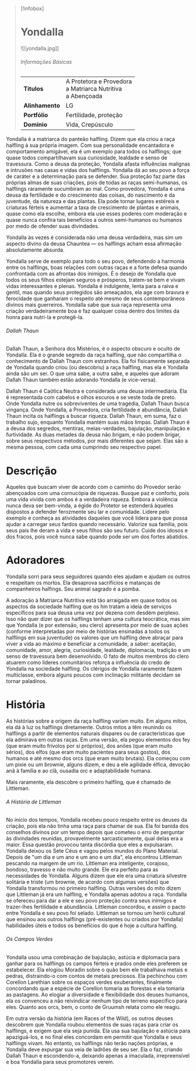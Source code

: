 > [!infobox]
> # Yondalla
> ![[yondalla.jpg]]
> ###### Informações Básicas
> | | |
> | ---- | ---- |
> | **Titulos** | A Protetora e Provedora<br/>a Matriarca Nutritiva<br/>a Abençoada |
> | **Alinhamento** | LG |
> | **Portfólio** | Fertilidade, proteção |
> | **Domínio** | Vida, Crepúsculo |

Yondalla é a matriarca do panteão halfling. Dizem que ela criou a raça halfling à sua própria imagem. Com sua personalidade encantadora e comportamento amigável, ela é um exemplo para todos os halflings; que quase todos compartilhavam sua curiosidade, lealdade e senso de travessura. Como a deusa da proteção, Yondalla afasta influências malignas e intrusões nas casas e vidas dos halflings. Yondalla dá ao seu povo a força de caráter e a determinação para se defender. Sua proteção faz parte das próprias almas de suas criações, pois de todas as raças semi-humanas, os halflings raramente sucumbiram ao mal. Como provedora, Yondalla é uma deusa da fertilidade e do crescimento das coisas, do nascimento e da juventude, da natureza e das plantas. Ela pode tornar lugares estéreis e criaturas férteis e aumentar a taxa de crescimento de plantas e animais, quase como ela escolhe, embora ela use esses poderes com moderação e quase nunca confira tais benefícios a outros semi-humanos ou humanos por medo de ofender suas divindades.

Yondalla às vezes é considerada não uma deusa verdadeira, mas sim um aspecto divino da deusa Chauntea — os halflings acham essa afirmação absolutamente absurda.

Yondalla serve de exemplo para todo o seu povo, defendendo a harmonia entre os halflings, boas relações com outras raças e a forte defesa quando confrontada com as afrontas dos inimigos. É o desejo de Yondalla que todos os seus filhos estejam seguros e prósperos, tratem-se bem e vivam vidas interessantes e plenas. Yondalla é indulgente, lenta para a raiva e gentil, mas quando seus protegidos são ameaçados, ela age com bravura e ferocidade que ganharam o respeito até mesmo de seus contemporâneos divinos mais guerreiros. Yondalla sabe que sua raça representa uma criação verdadeiramente boa e faz qualquer coisa dentro dos limites da honra para nutri-la e protegê-la.

###### Dallah Thaun
Dallah Thaun, a Senhora dos Mistérios, é o aspecto obscuro e oculto de Yondalla. Ela é o grande segredo da raça halfling, que não compartilha o conhecimento de Dallah Thaun com estranhos. Ela foi fisicamente separada de Yondalla quando criou (ou descobriu) a raça halfling, mas ela e Yondalla ainda são um ser. O que uma sabe, a outra sabe, e aqueles que adoram Dallah Thaun também estão adorando Yondalla (e vice-versa).

Dallah Thaun é Caótica Neutra e considerada uma deusa intermediária. Ela é representada com cabelos e olhos escuros e se veste toda de preto. Onde Yondalla nutre os sobreviventes de uma tragédia, Dallah Thaun busca vingança. Onde Yondalla, a Provedora, cria fertilidade e abundância, Dallah Thaun incita os halflings a buscar riqueza. Dallah Thaun, em suma, faz o trabalho sujo, enquanto Yondalla mantém suas mãos limpas. Dallah Thaun é a deusa dos segredos, mentiras, meias-verdades, bajulação, manipulação e furtividade. As duas metades da deusa não brigam, e não podem brigar, sobre seus respectivos métodos, por mais diferentes que sejam. Elas são a mesma pessoa, com cada uma cumprindo seu respectivo papel.

# Descrição
Aqueles que buscam viver de acordo com o caminho do Provedor serão abençoados com uma cornucópia de riquezas. Busque paz e conforto, pois uma vida vivida com ambos é a verdadeira riqueza. Embora a violência nunca deva ser bem-vinda, a égide do Protetor se estenderá àqueles dispostos a defender ferozmente seu lar e comunidade. Lidere pelo exemplo e conheça as atividades daqueles que você lidera para que possa ajudar a carregar seus fardos quando necessário. Valorize sua família, pois seus pais lhe deram a vida e seus filhos são seu futuro. Cuide dos idosos e dos fracos, pois você nunca sabe quando pode ser um dos fortes abatidos.

# Adoradores
Yondalla sorri para seus seguidores quando eles ajudam e ajudam os outros e respeitam os mortos. Ela desaprova sacrifícios e matanças de companheiros halfings. Seu animal sagrado é a pomba.

A adoração à Matriarca Nutritiva está tão arraigada em quase todos os aspectos da sociedade halfling que os hin tratam a ideia de serviços específicos para sua deusa uma vez por dezena com desdém perplexo. Isso não quer dizer que os halflings tenham uma cultura teocrática, mas sim que Yondalla (e por extensão, seu clero) apresenta por meio de suas ações (conforme interpretadas por meio de histórias ensinadas a todos os halflings em sua juventude) os valores que um halfling deve abraçar para viver a vida ao máximo e beneficiar a comunidade, a saber: aceitação, comunidade, amor, alegria, curiosidade, lealdade, diplomacia, tradição e um senso de travessura bem desenvolvido. O fato de muitos membros do clero atuarem como líderes comunitários reforça a influência do credo de Yondalla na sociedade halfling. Os clérigos de Yondalla raramente fazem multiclasse, embora alguns poucos com inclinação militante decidam se tornar paladinos.

# História
As histórias sobre a origem da raça halfling variam muito. Em alguns mitos, ela dá à luz os halflings diretamente. Outros mitos a têm reunindo os halflings a partir de elementos naturais díspares ou de características que ela admirava em outras raças. Em uma versão, ela pegou elementos dos fey (que eram muito frívolos por si próprios), dos anões (que eram muito sérios), dos elfos (que eram muito pacientes para seus gostos), dos humanos e até mesmo dos orcs (que eram muito brutais). Ela começou com um pixie ou um brownie, alguns dizem, e deu a ele agilidade élfica, devoção anã à família e ao clã, ousadia orc e adaptabilidade humana.

Mais raramente, ela descobre o primeiro halfling, que é chamado de Littleman.

###### A História de Littleman
No início dos tempos, Yondalla recebeu pouco respeito entre os deuses da criação, pois ela não tinha uma raça para chamar de sua. Ela foi banida dos conselhos divinos por um tempo depois que cometeu o erro de perguntar às divindades reunidas, provavelmente sarcasticamente, qual delas era a maior. Essa questão provocou tanta discórdia que eles a expulsaram. Yondalla deixou os Sete Céus e vagou pelos mundos do Plano Material. Depois de "um dia e um ano e um ano e um dia", ela encontrou Littleman pescando na margem de um rio. Littleman era inteligente, corajoso, bondoso, travesso e não muito grande. Ele era perfeito para as necessidades de Yondalla. Alguns dizem que ele era uma criatura silvestre solitária e triste (um brownie, de acordo com algumas versões) que Yondalla transformou no primeiro halfling. Outras versões do mito dizem que Littleman já era um halfling, e Yondalla apenas adotou a raça. Yondalla se ofereceu para dar a ele e seu povo proteção contra seus inimigos e trazer-lhes fertilidade e abundância. Littleman concordou, e assim o pacto entre Yondalla e seu povo foi selado. Littleman se tornou um herói cultural que ensinou aos outros halflings (pré-existentes ou criados por Yondalla) habilidades úteis e todos os benefícios do que é hoje a cultura halfling.

###### Os Campos Verdes
Yondalla usou uma combinação de bajulação, astúcia e diplomacia para ganhar para os halflings os campos férteis e prados onde eles preferem se estabelecer. Ela elogiou Moradin sobre o quão bem ele trabalhava metais e pedras, distraindo-o com contos de metais preciosos. Ela pechinchou com Corellon Larethian sobre os espaços verdes exuberantes, finalmente concordando que a espécie de Corellon tomaria as florestas e ela tomaria as pastagens. Ao elogiar a diversidade e flexibilidade dos deuses humanos, ela os convenceu a não reivindicar nenhum tipo de terreno específico para eles. Quanto aos orcs, bem, o conto de Gruumsh relata como ele reagiu.

Em outra versão da história (em Races of the Wild), os outros deuses descobrem que Yondalla roubou elementos de suas raças para criar os halflings, e exigem que ela seja punida. Ela usa sua bajulação e astúcia para apaziguá-los, e no final eles concordam em permitir que Yondalla e seus halflings vivam. No entanto, os halflings não terão nações próprias, e Yondalla deve expurgar sua veia de ladrões de seu ser. Ela o faz, criando Dallah Thaun e escondendo-a, deixando apenas a imaculada, irrepreensível e boa Yondalla para seus promotores verem.